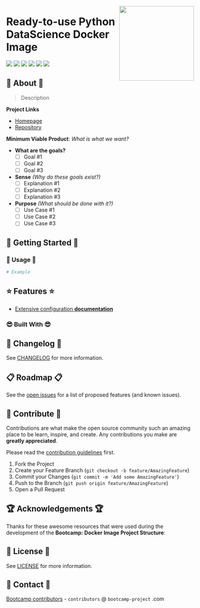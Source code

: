 <!--
MIT License

Copyright (c) 2021 Bootcamp-Project contributors <contributors@bootcamp-project.com>

Permission is hereby granted, free of charge, to any person obtaining a copy
of this software and associated documentation files (the "Software"), to deal
in the Software without restriction, including without limitation the rights
to use, copy, modify, merge, publish, distribute, sublicense, and/or sell
copies of the Software, and to permit persons to whom the Software is
furnished to do so, subject to the following conditions:

The above copyright notice and this permission notice shall be included in all
copies or substantial portions of the Software.

THE SOFTWARE IS PROVIDED "AS IS", WITHOUT WARRANTY OF ANY KIND, EXPRESS OR
IMPLIED, INCLUDING BUT NOT LIMITED TO THE WARRANTIES OF MERCHANTABILITY,
FITNESS FOR A PARTICULAR PURPOSE AND NONINFRINGEMENT. IN NO EVENT SHALL THE
AUTHORS OR COPYRIGHT HOLDERS BE LIABLE FOR ANY CLAIM, DAMAGES OR OTHER
LIABILITY, WHETHER IN AN ACTION OF CONTRACT, TORT OR OTHERWISE, ARISING FROM,
OUT OF OR IN CONNECTION WITH THE SOFTWARE OR THE USE OR OTHER DEALINGS IN THE
SOFTWARE.
-->
<a href="https://bootcamp-project.com/" target="_blank"><img src="https://bootcamp-project.com/tbcp.svg" align="right" height="200" /></a>

# Ready-to-use Python DataScience Docker Image

<img src="https://img.shields.io/docker/v/tbcp/datascience-python?style=for-the-badge" />
<img src="https://img.shields.io/docker/image-size/tbcp/datascience-python?style=for-the-badge" />
<img src="https://img.shields.io/docker/pulls/tbcp/datascience-python?style=for-the-badge" />
<img src="https://img.shields.io/docker/stars/tbcp/datascience-python?style=for-the-badge" />
<img src="https://img.shields.io/badge/License-MIT-lightgrey?style=for-the-badge" />
<img src="https://img.shields.io/badge/Bootcamp-Project-blue?style=for-the-badge" />

## 🦄 About 🦄

> Description

**Project Links**

- [Homepage][Repo_Homepage]
- [Repository][Repo_URL]

**Minimum Viable Product**: *What is what we want?*

- **What are the goals?**
  - [ ] Goal #1
  - [ ] Goal #2
  - [ ] Goal #3
- **Sense** *(Why do these goals exist?)*
  - [ ] Explanation #1
  - [ ] Explanation #2
  - [ ] Explanation #3
- **Purpose** *(What should be done with it?)*
  - [ ] Use Case #1
  - [ ] Use Case #2
  - [ ] Use Case #3

## 🚀 Getting Started 🚀

### 🤩 Usage 🤩

```bash
# Example
```

## ⭐️ Features ⭐️

<!--
- [**Svelte** UI Library and **Tailwind CSS**](https://gitlab.com/the-bootcamp-project/libraries/svelte-components) by default
- **Automatic CI/CD Pipeline** for **GitLab** by default
-->

- [Extensive configuration **documentation**][Repo_Docs]

### 😎 Built With 😎

<!-- <table>
<tr>
<td><a href="https://webpack.js.org/" target="_blank"><img src="https://cdr.rtfm.page/logos/programming/webpack.svg" alt="Webpack" width="200"/></a></td>
<td><a href="https://babeljs.io/" target="_blank"><img src="https://cdr.rtfm.page/logos/programming/babel.svg" alt="babel" width="200"/></a></td>
<td><a href="https://eslint.org/" target="_blank"><img src="https://cdr.rtfm.page/logos/programming/eslint.svg" alt="eslint" width="200"/></a></td>
<td><a href="https://svelte.dev/" target="_blank"><img src="https://cdr.rtfm.page/logos/programming/svelte.svg" alt="Svelte" width="200"/></a></td>
<td><a href="https://tailwindcss.com/" target="_blank"><img src="https://cdr.rtfm.page/logos/programming/tailwindcss.svg" alt="Tailwind CSS" width="200"/></a></td>
<td><a href="https://developers.google.com/web/tools/workbox" target="_blank"><img src="https://cdr.rtfm.page/logos/programming/workbox.svg" alt="Workbox" width="200"/></a></td>
<td><a href="https://typescriptlang.org/" target="_blank"><img src="https://cdr.rtfm.page/logos/programming/typescript.svg" alt="TypeScript" width="200"/></a></td>
<td><a href="https://jestjs.io/" target="_blank"><img src="https://cdr.rtfm.page/logos/programming/jest.svg" alt="jest" width="200"/></a></td>
</tr>
</table> -->

## 📑 Changelog 📑

See [CHANGELOG](CHANGELOG) for more information.

## 📋 Roadmap 📋

See the [open issues][Repo_Issues] for a list of proposed features (and known issues).

## 🤝 Contribute 🤝

Contributions are what make the open source community such an amazing place to be learn, inspire, and create. Any contributions you make are **greatly appreciated**.

Please read the [contribution guidelines][TBCP_Contribution] first.

1. Fork the Project
2. Create your Feature Branch (`git checkout -b feature/AmazingFeature`)
3. Commit your Changes (`git commit -m 'Add some AmazingFeature'`)
4. Push to the Branch (`git push origin feature/AmazingFeature`)
5. Open a Pull Request

## 🏆 Acknowledgements 🏆

Thanks for these awesome resources that were used during the development of the **Bootcamp: Docker Image Project Structure**:

## 📜 License 📜

See [LICENSE](LICENSE) for more information.

## 💌 Contact 💌

[Bootcamp contributors][TBCP_Homepage] - `contributors` @ `bootcamp-project` .com

<!-- ---------------------------------------------------------------------------------------------------------------------------------- -->
<!-- ---------------------------------------------------------------------------------------------------------------------------------- -->
<!-- ---------------------------------------------------------------------------------------------------------------------------------- -->

[Repo_Homepage]: https://containers.bootcamp-project.com/#/topic/python_datascience
[Repo_URL]: https://gitlab.com/the-bootcamp-project/containers/datascience-python
[Repo_Docs]: https://containers.bootcamp-project.com/#/topic/python_datascience
[Repo_Issues]: https://gitlab.com/the-bootcamp-project/containers/datascience-python/-/issues
[TBCP_Contribution]: https://bootcamp-project.com/#code_of_conduct
[TBCP_Homepage]: https://bootcamp-project.com
